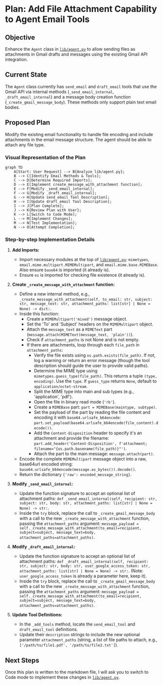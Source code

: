 # Plan: Add File Attachment Capability to Agent Email Tools

## Objective

Enhance the `Agent` class in [`lib/agent.py`](lib/agent.py) to allow sending files as attachments in Gmail drafts and messages using the existing Gmail API integration.

## Current State

The `Agent` class currently has `send_email` and `draft_email` tools that use the Gmail API via internal methods (`_send_email_internal`, `_draft_email_internal`) and a message body creation function (`_create_gmail_message_body`). These methods only support plain text email bodies.

## Proposed Plan

Modify the existing email functionality to handle file encoding and include attachments in the email message structure. The agent should be able to attach any file type.

### Visual Representation of the Plan

```mermaid
graph TD
    A[Start: User Request] --> B{Analyze lib/agent.py};
    B --> C[Identify Email Methods & Tools];
    C --> D[Determine Required Imports];
    D --> E[Implement create_message_with_attachment function];
    E --> F[Modify _send_email_internal];
    F --> G[Modify _draft_email_internal];
    G --> H[Update send_email Tool Description];
    H --> I[Update draft_email Tool Description];
    I --> J[Plan Complete];
    J --> K{Review Plan with User};
    K --> L[Switch to Code Mode];
    L --> M[Implement Changes];
    M --> N[Test Implementation];
    N --> O[Attempt Completion];
```

### Step-by-step Implementation Details

1.  **Add Imports:**
    *   Import necessary modules at the top of [`lib/agent.py`](lib/agent.py): `mimetypes`, `email.mime.multipart.MIMEMultipart`, and `email.mime.base.MIMEBase`. Also ensure `base64` is imported (it already is).
    *   Ensure `os` is imported for checking file existence (it already is).

2.  **Create `_create_message_with_attachment` function:**
    *   Define a new internal method, e.g., `_create_message_with_attachment(self, to_email: str, subject: str, message_text: str, attachment_paths: list[str] | None = None) -> dict:`.
    *   Inside this function:
        *   Create a `MIMEMultipart('mixed')` message object.
        *   Set the 'To' and 'Subject' headers on the `MIMEMultipart` object.
        *   Attach the `message_text` as a `MIMEText` part (`message.attach(MIMEText(message_text, 'plain'))`).
        *   Check if `attachment_paths` is not None and is not empty.
        *   If there are attachments, loop through each `file_path` in `attachment_paths`:
            *   Verify the file exists using `os.path.exists(file_path)`. If not, log a warning or return an error message (though the tool description should guide the user to provide valid paths).
            *   Determine the MIME type using `mimetypes.guess_type(file_path)`. This returns a tuple `(type, encoding)`. Use the `type`. If `guess_type` returns `None`, default to `application/octet-stream`.
            *   Split the MIME type into main and sub types (e.g., 'application', 'pdf').
            *   Open the file in binary read mode (`'rb'`).
            *   Create a `MIMEBase` part: `part = MIMEBase(maintype, subtype)`.
            *   Set the payload of the part by reading the file content and encoding it with `base64.urlsafe_b64encode`: `part.set_payload(base64.urlsafe_b64encode(file_content).decode())`.
            *   Add the `Content-Disposition` header to specify it's an attachment and provide the filename: `part.add_header('Content-Disposition', f'attachment; filename="{os.path.basename(file_path)}"')`.
            *   Attach the part to the main message: `message.attach(part)`.
    *   Encode the complete `MIMEMultipart` message object into a raw, base64url encoded string: `base64.urlsafe_b64encode(message.as_bytes()).decode()`.
    *   Return the dictionary `{'raw': encoded_message_string}`.
3.  **Modify `_send_email_internal`:**
    *   Update the function signature to accept an optional list of attachment paths: `def _send_email_internal(self, recipient: str, subject: str, body: str, attachment_paths: list[str] | None = None) -> str:`.
    *   Inside the `try` block, replace the call to `_create_gmail_message_body` with a call to the new `_create_message_with_attachment` function, passing the `attachment_paths` argument: `message_payload = self._create_message_with_attachment(to_email=recipient, subject=subject, message_text=body, attachment_paths=attachment_paths)`.
4.  **Modify `_draft_email_internal`:**
    *   Update the function signature to accept an optional list of attachment paths: `def _draft_email_internal(self, recipient: str, subject: str, body: str, user_google_access_token: str, attachment_paths: list[str] | None = None) -> str:`. (Note: `user_google_access_token` is already a parameter here, keep it).
    *   Inside the `try` block, replace the call to `_create_gmail_message_body` with a call to the new `_create_message_with_attachment` function, passing the `attachment_paths` argument: `message_payload = self._create_message_with_attachment(to_email=recipient, subject=subject, message_text=body, attachment_paths=attachment_paths)`.
5.  **Update Tool Definitions:**
    *   In the `_add_tools` method, locate the `send_email_tool` and `draft_email_tool` definitions.
    *   Update their `description` strings to include the new optional parameter `attachment_paths` (string, a list of file paths to attach, e.g., `['/path/to/file1.pdf', '/path/to/file2.txt']`).

## Next Steps

Once this plan is written to the markdown file, I will ask you to switch to Code mode to implement these changes in [`lib/agent.py`](lib/agent.py).